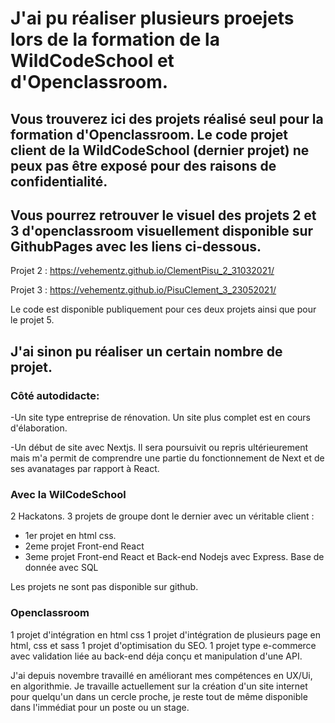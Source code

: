 # J'ai pu réaliser plusieurs proejets lors de la formation de la WildCodeSchool et d'Openclassroom.

## Vous trouverez ici des projets réalisé seul pour la formation d'Openclassroom. Le code projet client de la WildCodeSchool (dernier projet) ne peux pas être exposé pour des raisons de confidentialité. 



## Vous pourrez retrouver le visuel des projets 2 et 3 d'openclassroom visuellement disponible sur GithubPages avec les liens ci-dessous. 

Projet 2   :  https://vehementz.github.io/ClementPisu_2_31032021/

Projet 3   : https://vehementz.github.io/PisuClement_3_23052021/


Le code est disponible publiquement pour ces deux projets ainsi que pour le projet 5. 


## J'ai sinon pu réaliser un certain nombre de projet.

### Côté autodidacte: 

-Un site type entreprise de rénovation. Un site plus complet est en cours d'élaboration.

-Un début de site avec Nextjs. Il sera poursuivit ou repris ultérieurement mais m'a permit de comprendre une partie du fonctionnement de Next et de ses avanatages par rapport à React.

### Avec la WilCodeSchool

2 Hackatons.
3 projets de groupe dont le dernier avec un véritable client : 
  - 1er projet en html css. 
  - 2eme projet Front-end React
  - 3eme projet Front-end React et Back-end Nodejs avec Express. Base de donnée avec SQL

Les projets ne sont pas disponible sur github.


### Openclassroom

1 projet d'intégration en html css
1 projet d'intégration de plusieurs page en html, css et sass
1 projet d'optimisation du SEO. 
1 projet type e-commerce avec validation liée au back-end déja conçu et manipulation d'une API. 


J'ai depuis novembre travaillé en améliorant mes compétences en UX/Ui, en algorithmie. 
Je travaille actuellement sur la création d'un site internet pour quelqu'un dans un cercle proche, je reste tout de même disponible dans l'immédiat pour un poste ou un stage.

